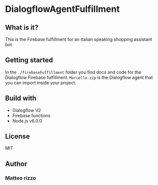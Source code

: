 # DialogflowAgentFulfillment

## What is it?
This is the Firebase fulfillment for an Italian speaking shopping assistant bot.

## Getting started
In the `./firebaseFulfillment` folder you find docs and code for the Dialogflow Firebase fulfillment. `Marcello.zip` is the Dialogflow agent that you can import inside your project.

## Build with
* Dialogflow V2
* Firebase functions
* Node.js v6.0.0

## License
MIT

## Author
### Matteo rizzo
